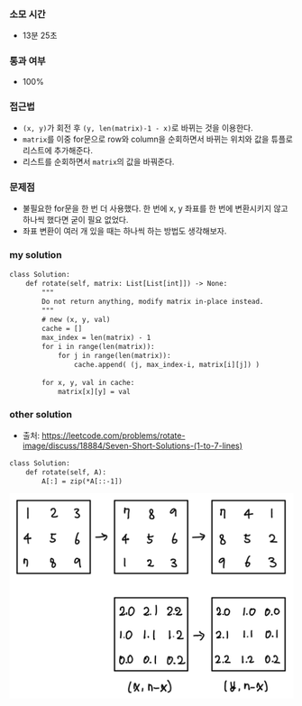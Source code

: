 ### 소모 시간
- 13분 25초

### 통과 여부
- 100%

### 접근법
- `(x, y)`가 회전 후 `(y, len(matrix)-1 - x)`로 바뀌는 것을 이용한다.
- `matrix`를 이중 for문으로 row와 column을 순회하면서 바뀌는 위치와 값을 튜플로 리스트에 추가해준다.
- 리스트를 순회하면서 `matrix`의 값을 바꿔준다.

### 문제점
- 불필요한 for문을 한 번 더 사용했다. 한 번에 x, y 좌표를 한 번에 변환시키지 않고 하나씩 했다면 굳이 필요 없었다.
- 좌표 변환이 여러 개 있을 때는 하나씩 하는 방법도 생각해보자. 

### my solution
```
class Solution:
    def rotate(self, matrix: List[List[int]]) -> None:
        """
        Do not return anything, modify matrix in-place instead.
        """
        # new (x, y, val)
        cache = []
        max_index = len(matrix) - 1
        for i in range(len(matrix)):
            for j in range(len(matrix)):
                cache.append( (j, max_index-i, matrix[i][j]) )
        
        for x, y, val in cache:
            matrix[x][y] = val
```

### other solution
- 출처: https://leetcode.com/problems/rotate-image/discuss/18884/Seven-Short-Solutions-(1-to-7-lines)
```
class Solution:
    def rotate(self, A):
        A[:] = zip(*A[::-1])
```
![approach](./rotate_image_approach.png)